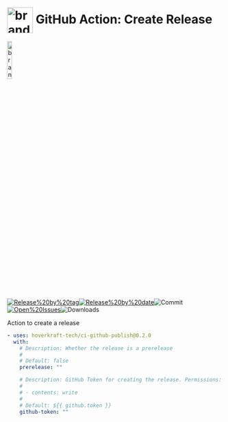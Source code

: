 <!-- start title -->

# <img src=".github/ghadocs/branding.svg" width="60px" align="center" alt="branding<icon:bookmark color:gray-dark>" /> GitHub Action: Create Release

<!-- end title -->
<!--
// jscpd:ignore-start
-->
<!-- start branding -->

<img src=".github/ghadocs/branding.svg" width="15%" align="center" alt="branding<icon:bookmark color:gray-dark>" />

<!-- end branding -->
<!-- markdownlint-disable MD013 -->
<!-- start badges -->

<a href="https%3A%2F%2Fgithub.com%2Fhoverkraft-tech%2Fci-github-publish%2Freleases%2Flatest"><img src="https://img.shields.io/github/v/release/hoverkraft-tech/ci-github-publish?display_name=tag&sort=semver&logo=github&style=flat-square" alt="Release%20by%20tag" /></a><a href="https%3A%2F%2Fgithub.com%2Fhoverkraft-tech%2Fci-github-publish%2Freleases%2Flatest"><img src="https://img.shields.io/github/release-date/hoverkraft-tech/ci-github-publish?display_name=tag&sort=semver&logo=github&style=flat-square" alt="Release%20by%20date" /></a><img src="https://img.shields.io/github/last-commit/hoverkraft-tech/ci-github-publish?logo=github&style=flat-square" alt="Commit" /><a href="https%3A%2F%2Fgithub.com%2Fhoverkraft-tech%2Fci-github-publish%2Fissues"><img src="https://img.shields.io/github/issues/hoverkraft-tech/ci-github-publish?logo=github&style=flat-square" alt="Open%20Issues" /></a><img src="https://img.shields.io/github/downloads/hoverkraft-tech/ci-github-publish/total?logo=github&style=flat-square" alt="Downloads" />

<!-- end badges -->
<!-- markdownlint-enable MD013 -->
<!--
// jscpd:ignore-end
-->
<!-- start description -->

Action to create a release

<!-- end description -->
<!-- start contents -->
<!-- end contents -->
<!-- start usage -->

```yaml
- uses: hoverkraft-tech/ci-github-publish@0.2.0
  with:
    # Description: Whether the release is a prerelease
    #
    # Default: false
    prerelease: ""

    # Description: GitHub Token for creating the release. Permissions:
    #
    # - contents: write
    #
    # Default: ${{ github.token }}
    github-token: ""
```

<!-- end usage -->
<!-- start inputs -->
<!-- end outputs -->
<!-- start [.github/ghadocs/examples/] -->
<!-- end [.github/ghadocs/examples/] -->
